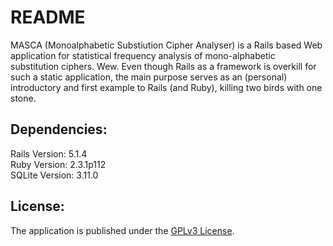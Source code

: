 # README

MASCA (Monoalphabetic Substiution Cipher Analyser)
is a Rails based Web application for statistical frequency analysis
of mono-alphabetic substitution ciphers. Wew.
Even though Rails as a framework is overkill for such a static application,
the main purpose serves as an (personal) introductory and first example to Rails (and Ruby),
killing two birds with one stone. 

## Dependencies:
Rails Version: 5.1.4 </br>
Ruby Version: 2.3.1p112 </br>
SQLite Version: 3.11.0

## License:
The application is published under the [GPLv3 License](https://www.gnu.org/licenses/gpl-3.0.html).
